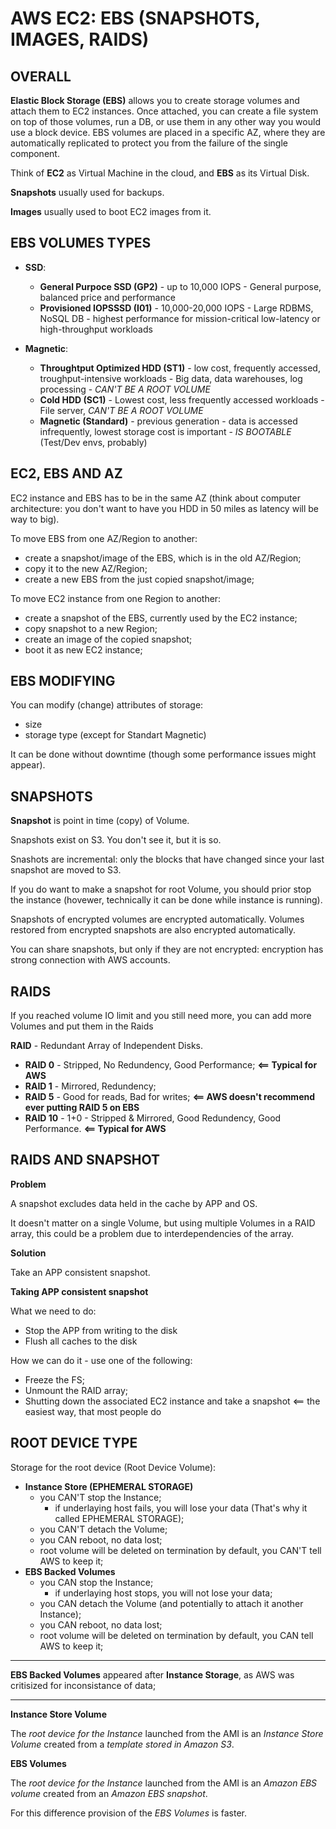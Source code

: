 # AWS EC2: EBS (SNAPSHOTS, IMAGES, RAIDS)


## OVERALL

**Elastic Block Storage (EBS)** allows you to create storage volumes and attach them to EC2 instances. Once attached, you can create a file system on top of those volumes, run a DB, or use them in any other way you would use a block device. EBS volumes are placed in a specific AZ, where they are automatically replicated to protect you from the failure of the single component.

Think of **EC2** as Virtual Machine in the cloud, and **EBS** as its Virtual Disk.

**Snapshots** usually used for backups.

**Images** usually used to boot EC2 images from it.




## EBS VOLUMES TYPES

- **SSD**:
  - **General Purpoce SSD (GP2)** - up to 10,000 IOPS - General purpose, balanced price and performance
  - **Provisioned IOPSSSD (I01)** - 10,000-20,000 IOPS - Large RDBMS, NoSQL DB - highest performance for mission-critical low-latency or high-throughput workloads 
  
- **Magnetic**:
  - **Throughtput Optimized HDD (ST1)** - low cost, frequently accessed, troughput-intensive workloads - Big data, data warehouses, log processing - *CAN'T BE A ROOT VOLUME*
  - **Cold HDD (SC1)** - Lowest cost, less frequently accessed workloads - File server, *CAN'T BE A ROOT VOLUME*
  - **Magnetic (Standard)** - previous generation - data is accessed infrequently, lowest storage cost is important - *IS BOOTABLE* (Test/Dev envs, probably)



## EC2, EBS AND AZ


EC2 instance and EBS has to be in the same AZ (think about computer architecture: you don't want to have you HDD in 50 miles as latency will be way to big).

To move EBS from one AZ/Region to another:
  - create a snapshot/image of the EBS, which is in the old AZ/Region;
  - copy it to the new AZ/Region;
  - create a new EBS from the just copied snapshot/image;
  
To move EC2 instance from one Region to another:
  - create a snapshot of the EBS, currently used by the EC2 instance;
  - copy snapshot to a new Region;
  - create an image of the copied snapshot;
  - boot it as new EC2 instance;
  
  

## EBS MODIFYING

You can modify (change) attributes of storage:
  - size
  - storage type (except for Standart Magnetic)

It can be done without downtime (though some performance issues might appear).


## SNAPSHOTS

**Snapshot** is point in time (copy) of Volume.

Snapshots exist on S3. You don't see it, but it is so.

Snashots are incremental: only the blocks that have changed since your last snapshot are moved to S3.

If you do want to make a snapshot for root Volume, you should prior stop the instance (hovewer, technically it can be done while instance is running).

Snapshots of encrypted volumes are encrypted automatically. Volumes restored from encrypted snapshots are also encrypted automatically.

You can share snapshots, but only if they are not encrypted: encryption has strong connection with AWS accounts.


## RAIDS

If you reached volume IO limit and you still need more, you can add more Volumes and put them in the Raids


**RAID** - Redundant Array of Independent Disks.
  - **RAID 0** - Stripped, No Redundency, Good Performance;     **<== Typical for AWS**
  - **RAID 1** - Mirrored, Redundency;
  - **RAID 5** - Good for reads, Bad for writes;     **<== AWS doesn't recommend ever putting RAID 5 on EBS**
  - **RAID 10** - 1+0 - Stripped & Mirrored, Good Redundency, Good Performance.     **<== Typical for AWS**




## RAIDS AND SNAPSHOT

**Problem**

A snapshot excludes data held in the cache by APP and OS.

It doesn't matter on a single Volume, but using multiple Volumes in a RAID array, this could be a problem due to interdependencies of the array. 

**Solution**

Take an APP consistent snapshot.


**Taking APP consistent snapshot**

What we need to do:
  - Stop the APP from writing to the disk
  - Flush all caches to the disk
  
How we can do it - use one of the following:
  - Freeze the FS;
  - Unmount the RAID array;
  - Shutting down the associated EC2 instance and take a snapshot   <== the easiest way, that most people do




## ROOT DEVICE TYPE


Storage for the root device (Root Device Volume):
  - **Instance Store (EPHEMERAL STORAGE)**
    - you CAN'T stop the Instance;
      - if underlaying host fails, you will lose your data (That's why it called EPHEMERAL STORAGE);
    - you CAN'T detach the Volume;
    - you CAN reboot, no data lost;
    - root volume will be deleted on termination by default, you CAN'T tell AWS to keep it;
  - **EBS Backed Volumes**
    - you CAN stop the Instance;
      - if underlaying host stops, you will not lose your data;
    - you CAN detach the Volume (and potentially to attach it another Instance);
    - you CAN reboot, no data lost;
    - root volume will be deleted on termination by default, you CAN tell AWS to keep it;

__________________________


**EBS Backed Volumes** appeared after **Instance Storage**, as AWS was critisized for inconsistance of data;
__________________________

**Instance Store Volume**

The *root device for the Instance* launched from the AMI is an *Instance Store Volume* created from a *template stored in Amazon S3*.

**EBS Volumes**

The *root device for the Instance* launched from the AMI is an *Amazon EBS volume* created from an *Amazon EBS snapshot*.

For this difference provision of the *EBS Volumes* is faster.














































